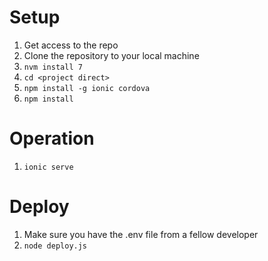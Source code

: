 # Setup

1. Get access to the repo
2. Clone the repository to your local machine
3. ```nvm install 7```
3. ```cd <project direct>```
4. ```npm install -g ionic cordova```
5. ```npm install```

# Operation
1. ```ionic serve```

# Deploy
1. Make sure you have the .env file from a fellow developer
2. ``` node deploy.js ```
